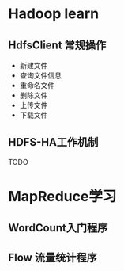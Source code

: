 # Hadoop learn

## HdfsClient 常规操作
 + 新建文件
 + 查询文件信息
 + 重命名文件
 + 删除文件
 + 上传文件
 + 下载文件
 
## HDFS-HA工作机制
   TODO
   
# MapReduce学习
## WordCount入门程序

## Flow 流量统计程序

